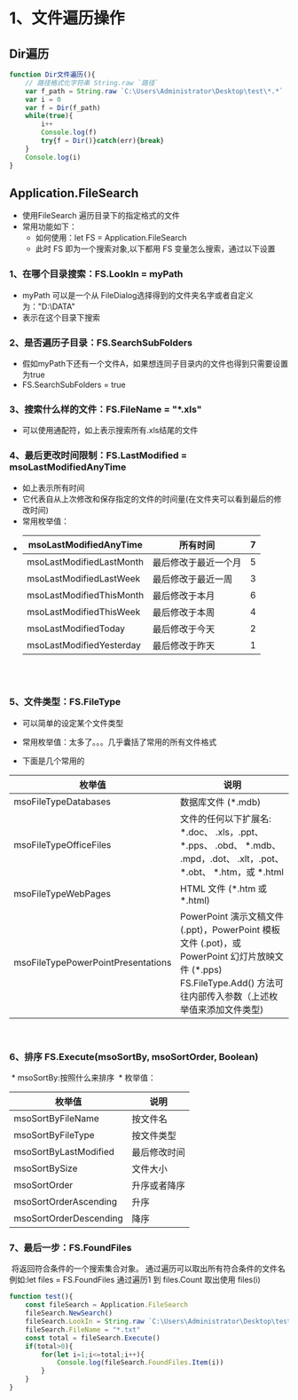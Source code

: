 # 1、文件遍历操作

## Dir遍历

```javascript
function Dir文件遍历(){
	// 路径格式化字符串 String.raw `路径`
	var f_path = String.raw `C:\Users\Administrator\Desktop\test\*.*`
	var i = 0
	var f = Dir(f_path)
	while(true){
		i++
		Console.log(f)
		try{f = Dir()}catch(err){break}
	}
	Console.log(i)
}
```

##  Application.FileSearch
* 使用FileSearch 遍历目录下的指定格式的文件
* 常用功能如下：
  	* 如何使用：let FS = Application.FileSearch
  	* 此时 FS 即为一个搜索对象,以下都用 FS 变量怎么搜索，通过以下设置
### 1、在哪个目录搜索：FS.LookIn = myPath
* myPath 可以是一个从 FileDialog选择得到的文件夹名字或者自定义为："D:\\DATA"
* 表示在这个目录下搜索

### 2、是否遍历子目录：FS.SearchSubFolders
* 假如myPath下还有一个文件A，如果想连同子目录内的文件也得到只需要设置为true
* FS.SearchSubFolders = true

### 3、搜索什么样的文件：FS.FileName = "*.xls"
* 可以使用通配符，如上表示搜索所有.xls结尾的文件

### 4、最后更改时间限制：FS.LastModified = msoLastModifiedAnyTime



* 如上表示所有时间
* 它代表自从上次修改和保存指定的文件的时间量(在文件夹可以看到最后的修改时间)
* 常用枚举值：
* | msoLastModifiedAnyTime   | 所有时间             | 7    |
	| ------------------------ | -------------------- | ---- |
	| msoLastModifiedLastMonth | 最后修改于最近一个月 | 5    |
	| msoLastModifiedLastWeek  | 最后修改于最近一周   | 3    |
	| msoLastModifiedThisMonth | 最后修改于本月       | 6    |
	| msoLastModifiedThisWeek  | 最后修改于本周       | 4    |
	| msoLastModifiedToday     | 最后修改于今天       | 2    |
	| msoLastModifiedYesterday | 最后修改于昨天       | 1    |


​		
​	
### 5、文件类型：FS.FileType
* 可以简单的设定某个文件类型

* 常用枚举值：太多了。。。几乎囊括了常用的所有文件格式

* 下面是几个常用的

| 枚举值                             | 说明                                                         |
| ---------------------------------- | ------------------------------------------------------------ |
| msoFileTypeDatabases               | 数据库文件 (*.mdb)                                           |
| msoFileTypeOfficeFiles             | 文件的任何以下扩展名: *.doc、 .xls，.ppt、 *.pps、 .obd、 *.mdb、 .mpd，.dot、 .xlt，.pot、 *.obt、 *.htm，或 *.html |
| msoFileTypeWebPages                | HTML 文件 (*.htm 或 *.html)                                  |
| msoFileTypePowerPointPresentations | PowerPoint 演示文稿文件 (.ppt)，PowerPoint 模板文件 (.pot)，或 PowerPoint 幻灯片放映文件 (*.pps)<br/>FS.FileType.Add() 方法可往内部传入参数（上述枚举值来添加文件类型) |


​    

### 6、排序 FS.Execute(msoSortBy, msoSortOrder, Boolean)

  ​	* msoSortBy:按照什么来排序
  ​	* 枚举值：

  | 枚举值      | 说明     |
  | ---------------------- | ------------ |
  | msoSortByFileName    | 按文件名    |
  | msoSortByFileType      | 按文件类型   |
  | msoSortByLastModified  | 最后修改时间 |
  | msoSortBySize          | 文件大小     |
  | msoSortOrder           | 升序或者降序 |
  | msoSortOrderAscending  | 升序         |
  | msoSortOrderDescending | 降序         |

  

### 7、最后一步：FS.FoundFiles
​	将返回符合条件的一个搜索集合对象。
​	通过遍历可以取出所有符合条件的文件名
​	例如:let files = FS.FoundFiles
​	通过遍历1 到 files.Count 取出使用 files(i)

```javascript
function test(){
	const fileSearch = Application.FileSearch
	fileSearch.NewSearch()
	fileSearch.LookIn = String.raw `C:\Users\Administrator\Desktop\test`
	fileSearch.FileName = "*.txt"
	const total = fileSearch.Execute() 
	if(total>0){
		for(let i=1;i<=total;i++){
			Console.log(fileSearch.FoundFiles.Item(i))
		}
	}
}
```